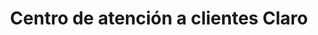 ---
title: "Centro de atención a clientes Claro"
url: /ciudad-autonoma-de-buenos-aires/centro-de-atencion-a-clientes-claro/
shop: Handy
---